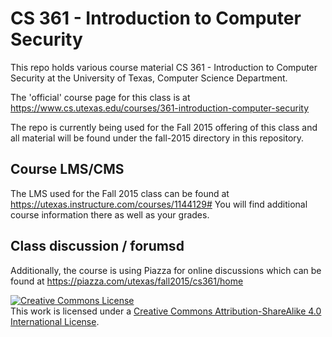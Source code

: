 # CS 361 - Introduction to Computer Security

This repo holds various course material CS 361 - Introduction to Computer Security at the University of Texas, Computer Science Department.

The 'official' course page for this class is at https://www.cs.utexas.edu/courses/361-introduction-computer-security

The repo is currently being used for the Fall 2015 offering of this class and all material will be found under the fall-2015 directory in this repository.

## Course LMS/CMS

The LMS used for the Fall 2015 class can be found at https://utexas.instructure.com/courses/1144129#  You will find additional course information there as well as your grades.

## Class discussion / forumsd

Additionally, the course is using Piazza for online discussions which can be found at https://piazza.com/utexas/fall2015/cs361/home

<a rel="license" href="http://creativecommons.org/licenses/by-sa/4.0/"><img alt="Creative Commons License" style="border-width:0" src="https://i.creativecommons.org/l/by-sa/4.0/88x31.png" /></a><br />This work is licensed under a <a rel="license" href="http://creativecommons.org/licenses/by-sa/4.0/">Creative Commons Attribution-ShareAlike 4.0 International License</a>.
